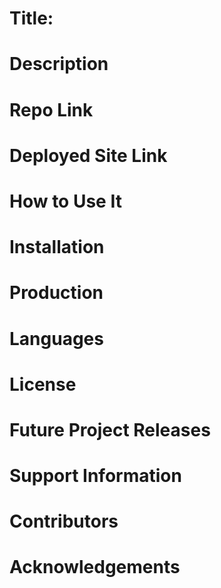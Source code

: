 # Title:


# Description


# Repo Link


# Deployed Site Link


# How to Use It


# Installation


# Production


# Languages


# License


# Future Project Releases


# Support Information


# Contributors


# Acknowledgements
